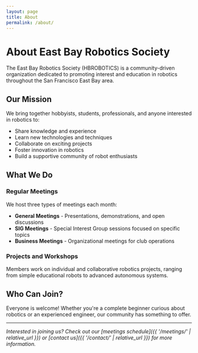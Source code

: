 ```yaml
---
layout: page
title: About
permalink: /about/
---
```


# About East Bay Robotics Society

The East Bay Robotics Society (HBROBOTICS) is a community-driven organization dedicated to promoting interest and education in robotics throughout the San Francisco East Bay area.

## Our Mission

We bring together hobbyists, students, professionals, and anyone interested in robotics to:

- Share knowledge and experience
- Learn new technologies and techniques
- Collaborate on exciting projects
- Foster innovation in robotics
- Build a supportive community of robot enthusiasts

## What We Do

### Regular Meetings
We host three types of meetings each month:
- **General Meetings** - Presentations, demonstrations, and open discussions
- **SIG Meetings** - Special Interest Group sessions focused on specific topics
- **Business Meetings** - Organizational meetings for club operations

### Projects and Workshops
Members work on individual and collaborative robotics projects, ranging from simple educational robots to advanced autonomous systems.

## Who Can Join?

Everyone is welcome! Whether you're a complete beginner curious about robotics or an experienced engineer, our community has something to offer.

---

*Interested in joining us? Check out our [meetings schedule]({{ '/meetings/' | relative_url }}) or [contact us]({{ '/contact/' | relative_url }}) for more information.*
